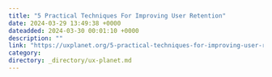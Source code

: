 ```yaml
---
title: "5 Practical Techniques For Improving User Retention"
date: 2024-03-29 13:49:38 +0000
dateadded: 2024-03-30 00:01:10 +0000
description: ""
link: "https://uxplanet.org/5-practical-techniques-for-improving-user-retention-71961fe141fe?source=rss----819cc2aaeee0---4"
category:
directory: _directory/ux-planet.md
---
```

